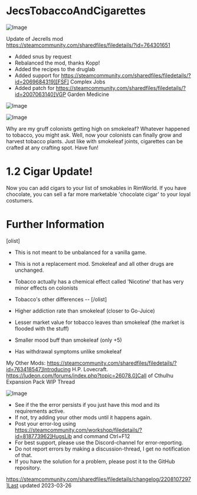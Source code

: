 # JecsTobaccoAndCigarettes

![Image](https://i.imgur.com/buuPQel.png)

Update of Jecrells mod
https://steamcommunity.com/sharedfiles/filedetails/?id=764301651

- Added snus by request
- Rebalanced the mod, thanks Kopp!
- Added the recipes to the druglab
- Added support for https://steamcommunity.com/sharedfiles/filedetails/?id=2069684319][FSF] Complex Jobs
- Added patch for https://steamcommunity.com/sharedfiles/filedetails/?id=2007063140]VGP Garden Medicine

![Image](https://i.imgur.com/pufA0kM.png)

	
![Image](https://i.imgur.com/Z4GOv8H.png)


Why are my gruff colonists getting high on smokeleaf? Whatever happened to tobacco, you might ask. Well, now your colonists can finally grow and harvest tobacco plants. Just like with smokeleaf joints, cigarettes can be crafted at any crafting spot. Have fun!

# 1.2 Cigar Update!

Now you can add cigars to your list of smokables in RimWorld. If you have chocolate, you can sell a far more marketable 'chocolate cigar' to your loyal costumers.

# Further Information


[olist]
- This is not meant to be unbalanced for a vanilla game.
- This is not a replacement mod. Smokeleaf and all other drugs are unchanged.
-  Tobacco actually has a chemical effect called 'Nicotine' that has very minor effects on colonists
-  Tobacco's other differences --
[/olist]


- Higher addiction rate than smokeleaf (closer to Go-Juice)
- Lesser market value for tobacco leaves than smokeleaf (the market is flooded with the stuff)
- Smaller mood buff than smokeleaf (only +5)
- Has withdrawal symptoms unlike smokeleaf



My Other Mods:
https://steamcommunity.com/sharedfiles/filedetails/?id=763418547]Introducing H.P. Lovecraft.
https://ludeon.com/forums/index.php?topic=26078.0]Call of Cthulhu Expansion Pack WIP Thread

![Image](https://i.imgur.com/PwoNOj4.png)



-  See if the the error persists if you just have this mod and its requirements active.
-  If not, try adding your other mods until it happens again.
-  Post your error-log using https://steamcommunity.com/workshop/filedetails/?id=818773962]HugsLib and command Ctrl+F12
-  For best support, please use the Discord-channel for error-reporting.
-  Do not report errors by making a discussion-thread, I get no notification of that.
-  If you have the solution for a problem, please post it to the GitHub repository.




https://steamcommunity.com/sharedfiles/filedetails/changelog/2208107297]Last updated 2023-03-26

